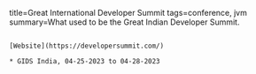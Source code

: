 title=Great International Developer Summit
tags=conference, jvm
summary=What used to be the Great Indian Developer Summit.
~~~~~~

[Website](https://developersummit.com/)

* GIDS India, 04-25-2023 to 04-28-2023


